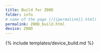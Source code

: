 ```yaml
---
title: Build for Z00D
folder: info
# name of the page (/{{permalink}}.html)
permalink: Z00D_build.html
device: Z00D
---
```

{% include templates/device_build.md %}
